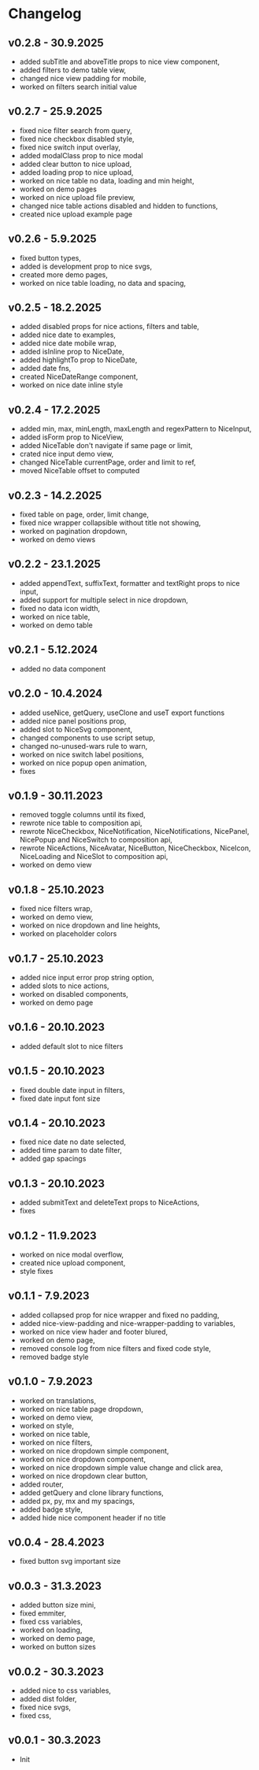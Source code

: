 # Changelog

## **v0.2.8** - 30.9.2025

- added subTitle and aboveTitle props to nice view component,
- added filters to demo table view,
- changed nice view padding for mobile,
- worked on filters search initial value

## **v0.2.7** - 25.9.2025

- fixed nice filter search from query,
- fixed nice checkbox disabled style,
- fixed nice switch input overlay,
- added modalClass prop to nice modal
- added clear button to nice upload,
- added loading prop to nice upload,
- worked on nice table no data, loading and min height,
- worked on demo pages
- worked on nice upload file preview,
- changed nice table actions disabled and hidden to functions,
- created nice upload example page

## **v0.2.6** - 5.9.2025

- fixed button types,
- added is development prop to nice svgs,
- created more demo pages,
- worked on nice table loading, no data and spacing,

## **v0.2.5** - 18.2.2025

- added disabled props for nice actions, filters and table,
- added nice date to examples,
- added nice date mobile wrap,
- added isInline prop to NiceDate,
- added highlightTo prop to NiceDate,
- added date fns,
- created NiceDateRange component,
- worked on nice date inline style

## **v0.2.4** - 17.2.2025

- added min, max, minLength, maxLength and regexPattern to NiceInput,
- added isForm prop to NiceView,
- added NiceTable don't navigate if same page or limit,
- crated nice input demo view,
- changed NiceTable currentPage, order and limit to ref,
- moved NiceTable offset to computed

## **v0.2.3** - 14.2.2025

- fixed table on page, order, limit change,
- fixed nice wrapper collapsible without title not showing,
- worked on pagination dropdown,
- worked on demo views

## **v0.2.2** - 23.1.2025

- added appendText, suffixText, formatter and textRight props to nice input,
- added support for multiple select in nice dropdown,
- fixed no data icon width,
- worked on nice table,
- worked on demo table

## **v0.2.1** - 5.12.2024

- added no data component

## **v0.2.0** - 10.4.2024

- added useNice, getQuery, useClone and useT export functions
- added nice panel positions prop,
- added slot to NiceSvg component,
- changed components to use script setup,
- changed no-unused-wars rule to warn,
- worked on nice switch label positions,
- worked on nice popup open animation,
- fixes

## **v0.1.9** - 30.11.2023

- removed toggle columns until its fixed,
- rewrote nice table to composition api,
- rewrote NiceCheckbox, NiceNotification, NiceNotifications, NicePanel, NicePopup and NiceSwitch to composition api,
- rewrote NiceActions, NiceAvatar, NiceButton, NiceCheckbox, NiceIcon, NiceLoading and NiceSlot to composition api,
- worked on demo view

## **v0.1.8** - 25.10.2023

- fixed nice filters wrap,
- worked on demo view,
- worked on nice dropdown and line heights,
- worked on placeholder colors

## **v0.1.7** - 25.10.2023

- added nice input error prop string option,
- added slots to nice actions,
- worked on disabled components,
- worked on demo page

## **v0.1.6** - 20.10.2023

- added default slot to nice filters

## **v0.1.5** - 20.10.2023

- fixed double date input in filters,
- fixed date input font size

## **v0.1.4** - 20.10.2023

- fixed nice date no date selected,
- added time param to date filter,
- added gap spacings

## **v0.1.3** - 20.10.2023

- added submitText and deleteText props to NiceActions,
- fixes

## **v0.1.2** - 11.9.2023

- worked on nice modal overflow,
- created nice upload component,
- style fixes

## **v0.1.1** - 7.9.2023

- added collapsed prop for nice wrapper and fixed no padding,
- added nice-view-padding and nice-wrapper-padding to variables,
- worked on nice view hader and footer blured,
- worked on demo page,
- removed console log from nice filters and fixed code style,
- removed badge style

## **v0.1.0** - 7.9.2023

- worked on translations,
- worked on nice table page dropdown,
- worked on demo view,
- worked on style,
- worked on nice table,
- worked on nice filters,
- worked on nice dropdown simple component,
- worked on nice dropdown component,
- worked on nice dropdown simple value change and click area,
- worked on nice dropdown clear button,
- added router,
- added getQuery and clone library functions,
- added px, py, mx and my spacings,
- added badge style,
- added hide nice component header if no title

## **v0.0.4** - 28.4.2023

- fixed button svg important size

## **v0.0.3** - 31.3.2023

- added button size mini,
- fixed emmiter,
- fixed css variables,
- worked on loading,
- worked on demo page,
- worked on button sizes

## **v0.0.2** - 30.3.2023

- added nice to css variables,
- added dist folder,
- fixed nice svgs,
- fixed css,

## **v0.0.1** - 30.3.2023

- Init
